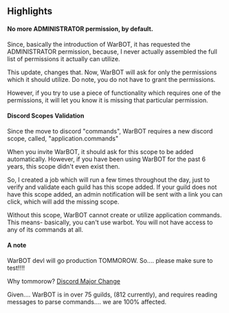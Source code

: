 ## Highlights

#### No more ADMINISTRATOR permission, by default.

Since, basically the introduction of WarBOT, it has requested the ADMINISTRATOR permission, because, I never actually assembled the full list of permissions it actually can utilize.

This update, changes that. Now, WarBOT will ask for only the permissions which it should utilize. Do note, you do not have to grant the permissions.

However, if you try to use a piece of functionality which requires one of the permissions, it will let you know it is missing that particular permission.

#### Discord Scopes Validation

Since the move to discord "commands", WarBOT requires a new discord scope, called, "application.commands"

When you invite WarBOT, it should ask for this scope to be added automatically. However, if you have been using WarBOT for the past 6 years, this scope didn't even exist then.

So, I created a job which will run a few times throughout the day, just to verify and validate each guild has this scope added. If your guild does not have this scope added, an admin notification will be sent with a link you can click, which will add the missing scope.

Without this scope, WarBOT cannot create or utilize application commands. This means- basically, you can't use warbot. You will not have access to any of its commands at all.


#### A note
WarBOT devl will go production TOMMOROW. So.... please make sure to test!!!!

Why tommorow? [Discord Major Change](https://support-dev.discord.com/hc/en-us/articles/4404772028055-Message-Content-Privileged-Intent-for-Verified-Bots#:~:text=UPDATE%3A%20MESSAGE%20CONTENT%20IS%20BECOMING,in%2075%20or%20more%20servers)

Given.... WarBOT is in over 75 guilds, (812 currently), and requires reading messages to parse commands.... we are 100% affected.
